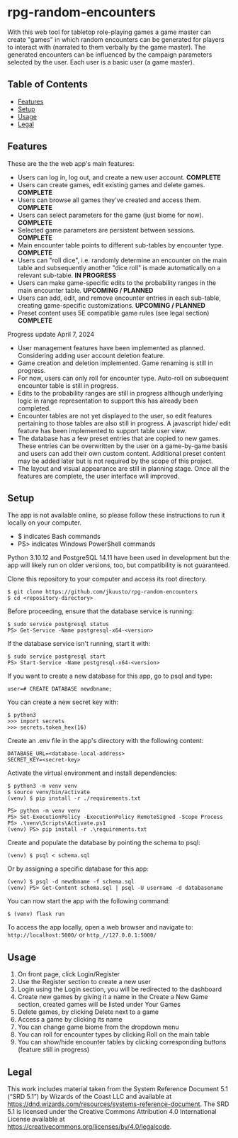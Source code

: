 # rpg-random-encounters

With this web tool for tabletop role-playing games a game master can create 
"games" in which random encounters can be generated for players to interact 
with (narrated to them verbally by the game master). The generated encounters 
can be influenced by the campaign parameters selected by the user. 
Each user is a basic user (a game master).


## Table of Contents
- [Features](#features)
- [Setup](#setup)
- [Usage](#usage)
- [Legal](#legal)


## Features

These are the the web app's main features:

- Users can log in, log out, and create a new user account. **COMPLETE**
- Users can create games, edit existing games and delete games. **COMPLETE**
- Users can browse all games they've created and access them. **COMPLETE**
- Users can select parameters for the game (just biome for now). **COMPLETE**
- Selected game parameters are persistent between sessions. **COMPLETE**
- Main encounter table points to different sub-tables by encounter type. 
  **COMPLETE**
- Users can "roll dice", i.e. randomly determine an encounter on the main 
  table and subsequently another "dice roll" is made automatically on a 
  relevant sub-table. **IN PROGRESS**
- Users can make game-specific edits to the probability ranges in the main 
  encounter table. **UPCOMING / PLANNED**
- Users can add, edit, and remove encounter entries in each sub-table, 
  creating game-specific customizations. **UPCOMING / PLANNED**
- Preset content uses 5E compatible game rules (see legal section) **COMPLETE**


Progress update April 7, 2024
- User management features have been implemented as planned. Considering 
  adding user account deletion feature.
- Game creation and deletion implemented. Game renaming is still in progress.
- For now, users can only roll for encounter type. Auto-roll on subsequent 
  encounter table is still in progress.
- Edits to the probability ranges are still in progress although underlying 
  logic in range representation to support this has already been completed.
- Encounter tables are not yet displayed to the user, so edit features 
  pertaining to those tables are also still in progress. A javascript hide/ 
  edit feature has been implemented to support table user view.
- The database has a few preset entries that are copied to new games. 
  These entries can be overwritten by the user on a game-by-game basis and 
  users can add their own custom content. Additional preset content may be 
  added later but is not required by the scope of this project.
- The layout and visual appearance are still in planning stage. Once all the 
  features are complete, the user interface will improved.


## Setup

The app is not available online, so please follow these instructions to 
run it locally on your computer.
- $ indicates Bash commands
- PS> indicates Windows PowerShell commands

Python 3.10.12 and PostgreSQL 14.11 have been used in development but the app 
will likely run on older versions, too, but compatibility is not guaranteed.

Clone this repository to your computer and access its root directory.
```
$ git clone https://github.com/jkuusto/rpg-random-encounters
$ cd <repository-directory>
```

Before proceeding, ensure that the database service is running:
```
$ sudo service postgresql status
PS> Get-Service -Name postgresql-x64-<version>
```
If the database service isn't running, start it with:
```
$ sudo service postgresql start
PS> Start-Service -Name postgresql-x64-<version>
```

If you want to create a new database for this app, go to psql and type:
```
user=# CREATE DATABASE newdbname;
```
You can create a new secret key with:
```
$ python3
>>> import secrets
>>> secrets.token_hex(16)
```

Create an .env file in the app's directory with the following content:
```
DATABASE_URL=<database-local-address>
SECRET_KEY=<secret-key>
```

Activate the virtual environment and install dependencies:
```
$ python3 -m venv venv
$ source venv/bin/activate
(venv) $ pip install -r ./requirements.txt
```
```
PS> python -m venv venv
PS> Set-ExecutionPolicy -ExecutionPolicy RemoteSigned -Scope Process
PS> .\venv\Scripts\Activate.ps1
(venv) PS> pip install -r .\requirements.txt
```

Create and populate the database by pointing the schema to psql:
```
(venv) $ psql < schema.sql
```
Or by assigning a specific database for this app:
```
(venv) $ psql -d newdbname -f schema.sql
(venv) PS> Get-Content schema.sql | psql -U username -d databasename
```

You can now start the app with the following command:
```
$ (venv) flask run
```
To access the app locally, open a web browser and navigate to:
`http://localhost:5000/` or `http_//127.0.0.1:5000/`


## Usage

1. On front page, click Login/Register
2. Use the Register section to create a new user
3. Login using the Login section, you will be redirected to the dashboard
4. Create new games by giving it a name in the Create a New Game section, 
   created games will be listed under Your Games
5. Delete games, by clicking Delete next to a game
6. Access a game by clicking its name
7. You can change game biome from the dropdown menu
8. You can roll for encounter types by clicking Roll on the main table
9. You can show/hide encounter tables by clicking corresponding buttons
   (feature still in progress)


## Legal

This work includes material taken from the System Reference Document 5.1 
(“SRD 5.1”) by Wizards of the Coast LLC and available at 
https://dnd.wizards.com/resources/systems-reference-document. The SRD 5.1 is 
licensed under the Creative Commons Attribution 4.0 International License 
available at https://creativecommons.org/licenses/by/4.0/legalcode.

